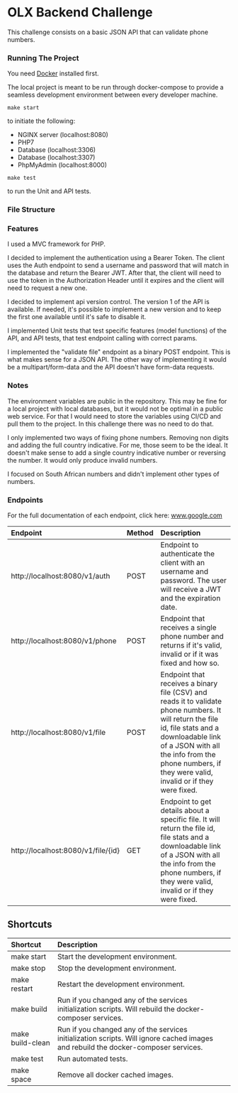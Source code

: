 OLX Backend Challenge
==============

This challenge consists on a basic JSON API that can validate phone numbers.

### Running The Project

You need [Docker](https://docker.com) installed first.

The local project is meant to be run through docker-compose to provide a seamless development environment between every developer machine.

`make start`

to initiate the following:
* NGINX server (localhost:8080)
* PHP7 
* Database (localhost:3306)
* Database (localhost:3307)
* PhpMyAdmin (localhost:8000)

`make test`

to run the Unit and API tests.

### File Structure

### Features

I used a MVC framework for PHP. 

I decided to implement the authentication using a Bearer Token. The client uses the Auth endpoint to send a username and password that will match in the database and return the Bearer JWT. After that, the client will need to use the token in the Authorization Header until it expires and the client will need to request a new one.

I decided to implement api version control. The version 1 of the API is available. If needed, it's possible to implement a new version and to keep the first one available until it's safe to disable it.

I implemented Unit tests that test specific features (model functions) of the API, and API tests, that test endpoint calling with correct params.

I implemented the "validate file" endpoint as a binary POST endpoint. This is what makes sense for a JSON API. The other way of implementing it would be a multipart/form-data and the API doesn't have form-data requests.

### Notes

The environment variables are public in the repository. This may be fine for a local project with local databases, but it would not be optimal in a public web service. For that I would need to store the variables using CI/CD and pull them to the project. In this challenge there was no need to do that. 

I only implemented two ways of fixing phone numbers. Removing non digits and adding the full country indicative. For me, those seem to be the ideal. It doesn't make sense to add a single country indicative number or reversing the number. It would only produce invalid numbers.

I focused on South African numbers and didn't implement other types of numbers.

### Endpoints

For the full documentation of each endpoint, click here:
www.google.com

| Endpoint                           | Method    | Description                                                                                                                                   |
| :---                               | :---    | :---                                                                                                                                           |
| http://localhost:8080/v1/auth      |  POST   | Endpoint to authenticate the client with an username and password. The user will receive a JWT and the expiration date. |
| http://localhost:8080/v1/phone     |  POST  | Endpoint that receives a single phone number and returns if it's valid, invalid or if it was fixed and how so. |
| http://localhost:8080/v1/file      |  POST | Endpoint that receives a binary file (CSV) and reads it to validate phone numbers. It will return the file id, file stats and a downloadable link of a JSON with all the info from the phone numbers, if they were valid, invalid or if they were fixed. |
| http://localhost:8080/v1/file/{id} |  GET  | Endpoint to get details about a specific file. It will return the file id, file stats and a downloadable link of a JSON with all the info from the phone numbers, if they were valid, invalid or if they were fixed. |


## Shortcuts

| Shortcut                       | Description                                                                                                                                      |
| :---                           | :---                                                                                                                                              |
| make start                     |  Start the development environment.                                                                                                               |
| make stop                      |  Stop the development environment.                                                                                                                |
| make restart                   |  Restart the development environment.                                                                                                             |
| make build                     |  Run if you changed any of the services initialization scripts. Will rebuild the docker-composer services.                              |
| make build-clean               |  Run if you changed any of the services initialization scripts. Will ignore cached images and rebuild the docker-composer services.              |
| make test                      |  Run automated tests.                                                                  |
| make space                     |  Remove all docker cached images.                                                                |